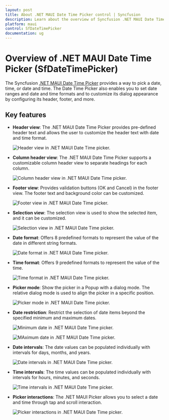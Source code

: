 ```yaml
---
layout: post
title: About .NET MAUI Date Time Picker control | Syncfusion
description: Learn about the overview of Syncfusion .NET MAUI Date Time Picker (SfDateTimePicker) control, its basic features, and its functionalities.
platform: maui
control: SfDateTimePicker
documentation: ug
---
```


# Overview of .NET MAUI Date Time Picker (SfDateTimePicker)

The Syncfusion [.NET MAUI Date Time Picker](https://www.syncfusion.com/maui-controls/maui-datetimepicker) provides a way to pick a date, time, or date and time. The Date Time Picker also enables you to set date ranges and date and time formats and to customize its dialog appearance by configuring its header, footer, and more.

## Key features

* **Header view**: The .NET MAUI Date Time Picker provides pre-defined header text and allows the user to customize the header text with date and time format.

   ![Header view in .NET MAUI Date Time picker.](images/overview/maui-date-time-picker-header-view.png)

* **Column header view**: The .NET MAUI Date Time Picker supports a customizable column header view to separate headings for each column.

   ![Column header view in .NET MAUI Date Time picker.](images/overview/maui-date-time-picker-column-header-view.png)

* **Footer view**: Provides validation buttons (OK and Cancel) in the footer view. The footer text and background color can be customized.

   ![Footer view in .NET MAUI Date Time picker.](images/overview/maui-date-time-picker-footer-view.png)

* **Selection view**: The selection view is used to show the selected item, and it can be customized.

   ![Selection view in .NET MAUI Date Time picker.](images/overview/maui-date-time-picker-selection-view.png)

* **Date format**: Offers 8 predefined formats to represent the value of the date in different string formats.

   ![Date format in .NET MAUI Date Time picker.](images/overview/maui-date-time-picker-date-format.png)

* **Time format**: Offers 9 predefined formats to represent the value of the time.

   ![Time format in .NET MAUI Date Time picker.](images/overview/maui-date-time-picker-time-format.png)

* **Picker mode**: Show the picker in a Popup with a dialog mode. The relative dialog mode is used to align the picker in a specific position.

   ![Picker mode in .NET MAUI Date Time picker.](images/overview/maui-date-time-picker-mode.gif)

* **Date restriction**: Restrict the selection of date items beyond the specified minimum and maximum dates.

   ![Minimum date in .NET MAUI Date Time picker.](images/overview/maui-date-time-picker-minimum-date.png)

   ![MAximum date in .NET MAUI Date Time picker.](images/overview/maui-date-time-picker-maximum-date.png)

* **Date intervals**: The date values can be populated individually with intervals for days, months, and years.

   ![Date intervals in .NET MAUI Date Time picker.](images/overview/maui-date-time-picker-date-interval.gif)

* **Time intervals**: The time values can be populated individually with intervals for hours, minutes, and seconds.

   ![Time intervals in .NET MAUI Date Time picker.](images/overview/maui-date-time-picker-time-interval.gif)

* **Picker interactions**: The .NET MAUI Picker allows you to select a date and time through tap and scroll interaction.

   ![Picker interactions in .NET MAUI Date Time picker.](images/overview/maui-date-time-picker-interaction.gif)